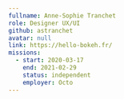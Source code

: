```yaml
---
fullname: Anne-Sophie Tranchet
role: Designer UX/UI
github: astranchet
avatar: null
link: https://hello-bokeh.fr/
missions:
  - start: 2020-03-17
    end: 2021-02-29
    status: independent
    employer: Octo
---
```

